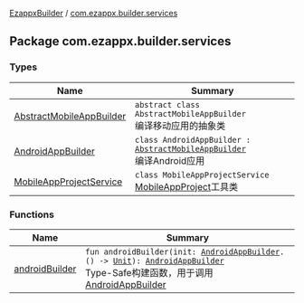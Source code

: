 [EzappxBuilder](../index.md) / [com.ezappx.builder.services](./index.md)

## Package com.ezappx.builder.services

### Types

| Name | Summary |
|---|---|
| [AbstractMobileAppBuilder](-abstract-mobile-app-builder/index.md) | `abstract class AbstractMobileAppBuilder`<br>编译移动应用的抽象类 |
| [AndroidAppBuilder](-android-app-builder/index.md) | `class AndroidAppBuilder : `[`AbstractMobileAppBuilder`](-abstract-mobile-app-builder/index.md)<br>编译Android应用 |
| [MobileAppProjectService](-mobile-app-project-service/index.md) | `class MobileAppProjectService`<br>[MobileAppProject](../com.ezappx.builder.models/-mobile-app-project/index.md)工具类 |

### Functions

| Name | Summary |
|---|---|
| [androidBuilder](android-builder.md) | `fun androidBuilder(init: `[`AndroidAppBuilder`](-android-app-builder/index.md)`.() -> `[`Unit`](https://kotlinlang.org/api/latest/jvm/stdlib/kotlin/-unit/index.html)`): `[`AndroidAppBuilder`](-android-app-builder/index.md)<br>Type-Safe构建函数，用于调用[AndroidAppBuilder](-android-app-builder/index.md) |
